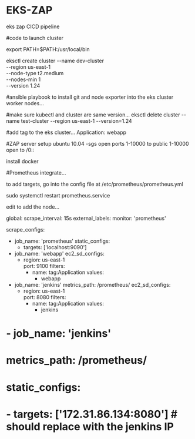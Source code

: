 # EKS-ZAP
eks zap CICD pipeline





#code to launch cluster

export PATH=$PATH:/usr/local/bin

   eksctl create cluster --name dev-cluster  \
   --region us-east-1 \
   --node-type t2.medium \
   --nodes-min 1 \
   --version 1.24
 

#ansible playbook to install git and node exporter into the eks cluster worker nodes...




#make sure kubectl and cluster are same version...
eksctl delete cluster --name test-cluster --region us-east-1 --version=1.24

#add tag to the eks cluster... Application: webapp



#ZAP server setup
ubuntu 10.04
-sgs open ports 1-10000 to public
1-10000 open to /0::

install docker


#Prometheus integrate...

to add targets, go into the config file at 
/etc/prometheus/prometheus.yml

sudo systemctl restart prometheus.service 


edit to add the node...


global:
  scrape_interval: 15s
  external_labels:
    monitor: 'prometheus'

scrape_configs:
  - job_name: 'prometheus'
    static_configs:
      - targets: ['localhost:9090']
  - job_name: 'webapp'
    ec2_sd_configs:
      - region: us-east-1        
        port: 9100
        filters:
          - name: tag:Application
            values:
              - webapp     
  - job_name: 'jenkins'
    metrics_path: /prometheus/
    ec2_sd_configs:     
      - region: us-east-1        
        port: 8080
        filters:
          - name: tag:Application
            values:
              - jenkins        
  # - job_name: 'jenkins'
  #   metrics_path: /prometheus/
  #   static_configs:
  #   - targets: ['172.31.86.134:8080'] # should replace with the jenkins IP
    